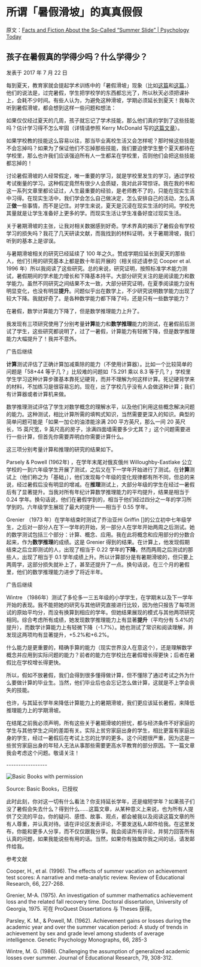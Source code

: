 # 所谓「暑假滑坡」的真真假假

原文：[Facts and Fiction About the So-Called “Summer Slide” | Psychology Today](https://www.psychologytoday.com/us/blog/freedom-learn/201707/facts-and-fiction-about-the-so-called-summer-slide)

## 孩子在暑假真的学得少吗？什么学得少？

发表于 2017 年 7 月 22 日

每到夏天，教育家就会提起学术训练中的「暑假滑坡」现象（比如[这篇](http://www.wbur.org/cognoscenti/2014/07/17/year-round-school-cody-fenwick)和[这篇](http://theeducatorsroom.com/2013/06/summer-slip-sliding-away-a-case-for-year-round-school/)。）他们的说法是，过完暑假，学生把学校学的东西都忘光了，所以秋天必须把课补上，会耗不少时间。有些人认为，为避免这种滑坡，学期必须延长到夏天！我每次听到暑假滑坡，都会想到这样一些问题和想法：

如果仅仅经过夏天的几周，孩子就忘记了学术技能，那么他们真的学到了这些技能吗？估计学习得不怎么牢固（详情请参照 Kerry McDonald 写的[这篇文章](http://www.wbur.org/cognoscenti/2017/06/28/rethinking-education-unschooling-kerry-mcdonald)）。

如果学校教的技能这么容易以往，那当毕业离校生活又会怎样呢？那时候这些技能不会忘掉吗？如果为了保证他们不忘掉那些技能，我们要迫使学生整个夏天都待在学校里，那么也许我们应该强迫所有人一生都呆在学校里，否则他们会把这些技能都忘掉的！

讨论暑假滑坡的人经常假定，唯一重要的学习，就是学校里发生的学习，通过学校考试衡量的学习。这种假定竟然有很少人会质疑，我对此非常惊讶。我在我的书和这一系列文章里都论证过，人生最重要的经验，是老师教不了的，只能在现实生活中习得。在现实生活中，我们学会怎么自己做决定，怎么安排自己的活动，怎么真正**做**一些事情，而不是记住。对学生来说，夏天是沉浸在现实生活的时间。学校充其量就是让学生准备好上更多的学。而现实生活让学生准备好度过现实生活。

关于暑期滑坡的主张，让我对相关数据感到好奇。学术界真的揭示了暑假会有学校学习的损失吗？我花了几天研读文献，而我找到的材料证明，关于暑期滑坡，我们听到的基本上是谬误。

与暑期滑坡相关的研究已经延续了 100 年之久。赞成学期应延长到夏天的那些人，他们引用的研究基本上都是数十年前开展的（相关综述请参见 Cooper et al. 1996 年）所以我阅读了这些研究。总的来说，研究证明，按照标准学术能力测试，暑假期间的学术能力增长和下降基本持平。大部分研究关注的是阅读能力和数学能力。虽然不同研究之间结果不太一致，大部分研究证明，在夏季阅读能力没有明显变化，也没有明显**提升**。问题似乎出在数学上，不少研究说明数学能力出现了较大下降。我就好奇了。是各种数学能力都下降了吗，还是只有一些数学能力？

在暑假，数学计算能力下降了，但是数学推理能力上升了。

我发现有三项研究使用了分别考量**计算**能力和**数学推理**能力的测试，在暑假前后测试了学生，这些研究都说明了，过了一暑假，计算能力有轻微下降，但是数学推理能力大幅提升了！我并不意外。

广告后继续

**计算**测试评估了正确计算加减乘除的能力（不使用计算器）。比如一个比较简单的问题是「58+44 等于几？」比较难的问题如「5.291 乘以 8.3 等于几？」学校里学生学习这种计算步骤基本靠死记硬背，而并不理解为何这样计算。死记硬背学来的材料，不加练习是很容易忘的。现在，出了学校几乎没有人会做这种计算；我们有计算器或者计算机来做。

数学推理测试评估了学生对数学概念的理解水平，以及他们利用这些概念解决问题的能力。这种测试，相比计算所需的填鸭式知识，当然需要更深入的知识。典型的简单问题可能是「如果一加仑的油漆能涂满 200 平方英尺，那么一间 20 英尺长，15 英尺宽，9 英尺高的房子，涂满四面墙需要多少尤其？」这个问题需要进行一些计算，但首先你需要弄明白你需要计算什么。

这三项分别考量计算和推理的研究的结果如下。

Parsely & Powell (1962年) ，在学年末尾对俄亥俄州 Willoughby-Eastlake 公立学校的一到六年级学生开展了测试，之后又在下一学年开始进行了测试。在**计算**测试上（他们称之为「基础」），他们发现每个年级的变化规律都有所不同，但总的来说，经过暑假后没有明显的增减。在**推理**测试上，大部分年级的学生在经过一暑假后有了显著提升。当我对所有年纪计算数学推理能力的平均提升，结果是相当于 0.24 学年。换句话说，他们在暑假学到的，相当于他们经过四分之一年的学习所学到的。六年级学生展现了最大的提升——相当于 0.55 学年。

Grenier （1973 年）在学年结束时测试了乔治亚州 Griffin []的公立初中七年级学生，之后对一部分人在下一学年的开始，另一部分人在学年开始两周之后测试。她的数学测试包括三个部分：计算、概念、应用。我在此将概念和应用部分的分数合起来，作为**数学推理**的成绩。这是 Grenier 得到的结果。在计算上，他发现假期结束之后立即测试的人，出现了相当于 0.22 学年的**下降**，然而两周之后测试的那些人，出现了相当于 0.1 学年成绩上升。所以计算部分是有暑期滑坡的，但只要上两周学，这部分损失就补上了，甚至还提升了一点。换句话说，在三个月的暑假里，他们的数学推理能力进步了将近半年。

广告后继续

Wintre （1986年）测试了多伦多一三五年级的小学学生，在学期末以及下一学年开始的表现。我不能把她的研究与其他研究直接进行比较，因为他只报告了每项测试的原始平均分，而没有换算到相应的学年。但她结果展现的模式与其他两项研究相同。综合考虑所有成绩，她发现数学推理能力上有显著**提升**（平均分有 5.4%的提升），而数学计算能力上有轻微下降（-1.7%）。她也测试了常识和阅读理解，并发现这两项均有显著提升，+5.2%和+6.2%。

什么能力是更重要的，精确手算的能力（现实世界没人在意这个），还是理解数学概念并应用到实际问题的能力？前者的能力在学校比在暑假增长得更快；后者在暑假比在学校增长得更快。

所以，假如不放暑假，我们会得到很多懂得做计算，但不懂除了通过考试之外为什么要做计算的毕业生。当然，他们毕业后也会忘记怎么做计算，这就是不上学会丧失的技能。

也许，与其延长学年来降低计算能力上的暑期滑坡，我们更应该延长暑假，来降低推理能力上的学期滑坡。

在结尾之前我必须声明，所有这些关于暑期滑坡的担忧，都与经济条件不好家庭的学生与其他学生之间的差距有关。实际上贫穷家庭出身的学生，相比更富有家庭出身的学生，经过一暑假后在考试上忘的比学的更多。这个问题很严重，因为这是一些贫穷家庭出身的年轻人无法从事那些需要更高水平教育的部分原因。下一篇文章我会考虑这个问题。敬请关注！

\-----------------

![Basic Books with permission](https://cdn.psychologytoday.com/sites/default/files/styles/article-inline-half/public/field_blog_entry_images/2017-07/1360162607gray-free_to_rev1.jpg?itok=VU6C3AjS)

Source: Basic Books，已授权

此时此刻，你对这一切有什么看法？你支持延长学年，还是缩短学年？如果孩子们没了暑假会失去什么？得到什么……这篇文章，从某种意义上来说，也为所有人提供了交流的平台。你的疑问、感悟、故事、观点，都会被我以及阅读这篇文章的所有人尊重，并认真对待。请在评论区发表评论，不要发送私人邮件给我。在这里发布，你能和更多人分享，而不仅仅跟我分享。我会阅读所有评论，并努力回答所有认真的问题，如果我能说些有用的话。当然，如果你有独属你我之间的话，请发邮件给我。

参考文献

Cooper, H., et al. (1996). The effects of summer vacation on achievement test scores: A narrative and meta-analytic review. Review of Educational Research, 66, 227-268.

Grenier, M-A. (1975). An investigation of summer mathematics achievement loss and the related fall recovery time. Doctoral dissertation, University of Georgia, 1975. 可在 ProQuest Dissertations 与 Theses 获得。

Parsley, K. M., & Powell, M. (1962). Achievement gains or losses during the academic year and over the summer vacation period: A study of trends in achievement by sex and grade level among students of average intelligence. Genetic Psychology Monographs, 66, 285-3

Wintre, M. G. (1986). Challenging the assumption of generalized academic losses over summer. Journal of Educational Research, 79, 308-312.